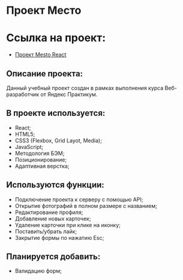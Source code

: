 # Проект Место

# Ссылка на проект:

- [ Проект Mesto React](https://pnzdmd.github.io/mesto-react/ 'Я проект Место!')

## Описание проекта:

Данный учебный проект создан в рамках выполнения курса Веб- разработчик от Яндекс Практикум.

## В проекте используется:

- React;
- HTML5;
- CSS3 (Flexbox, Grid Layot, Media);
- JavaScript;
- Методология БЭМ;
- Позиционирование;
- Адаптивная верстка;

## Используются функции:

- Подключение проекта к серверу с помощью API;
- Открытие фотографий в полном размере с названием;
- Редактирование профиля;
- Добавление новых карточек;
- Удаление карточки при клике на иконку;
- Поставить/убрать лайк;
- Закрытие формы по нажатию Esc;

## Планируется добавить:

- Валидацию форм;
